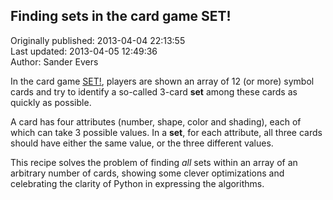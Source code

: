## Finding sets in the card game SET!  
Originally published: 2013-04-04 22:13:55  
Last updated: 2013-04-05 12:49:36  
Author: Sander Evers  
  
In the card game [SET!](http://en.wikipedia.org/wiki/Set_%28game%29), players are shown an array of 12 (or more) symbol cards and try to identify a so-called 3-card **set** among these cards as quickly as possible.

A card has four attributes (number, shape, color and shading), each of which can take 3 possible values. In a **set**, for each attribute, all three cards should have either the same value, or the three different values.

This recipe solves the problem of finding *all* sets within an array of an arbitrary number of cards, showing some clever optimizations and celebrating the clarity of Python in expressing the algorithms.